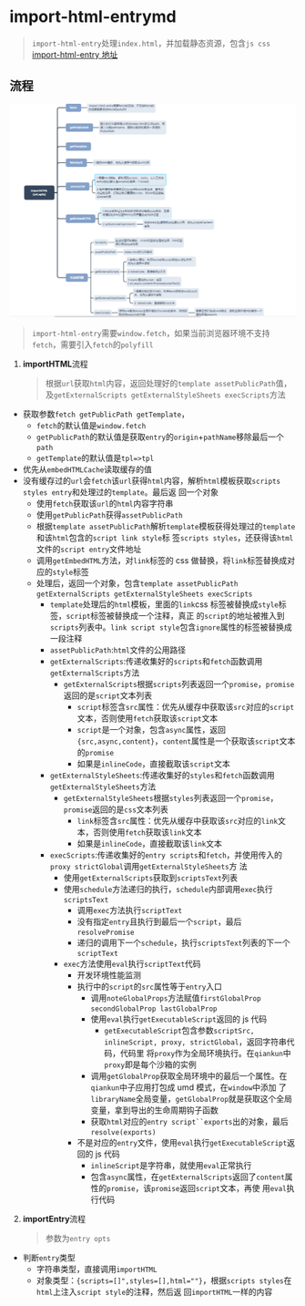 # import-html-entrymd

> `import-html-entry`处理`index.html`，并加载静态资源，包含`js css`<br>
> [import-html-entry 地址](https://github.com/kuitos/import-html-entry)

## 流程

![importHTML](./images/import-html-entry/importHTML.png)

> `import-html-entry`需要`window.fetch`，如果当前浏览器环境不支持`fetch`，需要引入`fetch`的`polyfill`

1. **importHTML**流程
   > 根据`url`获取`html`内容，返回处理好的`template assetPublicPath`值，
   > 及`getExternalScripts getExternalStyleSheets execScripts`方法

- 获取参数`fetch getPublicPath getTemplate`，
  - `fetch`的默认值是`window.fetch`
  - `getPublicPath`的默认值是获取`entry`的`origin`+`pathName`移除最后一个`path`
  - `getTemplate`的默认值是`tpl=>tpl`
- 优先从`embedHTMLCache`读取缓存的值
- 没有缓存过的`url`会`fetch`该`url`获得`html`内容，解析`html`模板获取`scripts styles entry`和处理过的`template`。最后返
  回一个对象
  - 使用`fetch`获取该`url`的`html`内容字符串
  - 使用`getPublicPath`获得`assetPublicPath`
  - 根据`template assetPublicPath`解析`template`模板获得处理过的`template`和该`html`包含的`script link style`标
    签`scripts styles`，还获得该`html`文件的`script entry`文件地址
  - 调用`getEmbedHTML`方法，对`link`标签的 css 做替换，将`link`标签替换成对应的`style`标签
  - 处理后，返回一个对象，包含`template assetPublicPath getExternalScripts getExternalStyleSheets execScripts`
    - `template`处理后的`html`模板，里面的`link`css 标签被替换成`style`标签，`script`标签被替换成一个注释，真正
      的`script`的地址被推入到`scripts`列表中。`link script style`包含`ignore`属性的标签被替换成一段注释
    - `assetPublicPath`:`html`文件的公用路径
    - `getExternalScripts`:传递收集好的`scripts`和`fetch`函数调用`getExternalScripts`方法
      - `getExternalScripts`根据`scripts`列表返回一个`promise`，`promise`返回的是`script`文本列表
        - `script`标签含`src`属性：优先从缓存中获取该`src`对应的`script`文本，否则使用`fetch`获取该`script`文本
        - `script`是一个对象，包含`async`属性，返回`{src,async,content}`，`content`属性是一个获取该`script`文本
          的`promise`
        - 如果是`inlineCode`，直接截取该`script`文本
    - `getExternalStyleSheets`:传递收集好的`styles`和`fetch`函数调用`getExternalStyleSheets`方法
      - `getExternalStyleSheets`根据`styles`列表返回一个`promise`，`promise`返回的是`css`文本列表
        - `link`标签含`src`属性：优先从缓存中获取该`src`对应的`link`文本，否则使用`fetch`获取该`link`文本
        - 如果是`inlineCode`，直接截取该`link`文本
    - `execScripts`:传递收集好的`entry scripts`和`fetch`，并使用传入的`proxy strictGlobal`调用`getExternalStyleSheets`方
      法
      - 使用`getExternalScripts`获取到`scriptsText`列表
      - 使用`schedule`方法递归的执行，`schedule`内部调用`exec`执行`scriptsText`
        - 调用`exec`方法执行`scriptText`
        - 没有指定`entry`且执行到最后一个`script`，最后`resolvePromise`
        - 递归的调用下一个`schedule`，执行`scriptsText`列表的下一个`scriptText`
      - `exec`方法使用`eval`执行`scriptText`代码
        - 开发环境性能监测
        - 执行中的`script`的`src`属性等于`entry`入口
          - 调用`noteGlobalProps`方法赋值`firstGlobalProp secondGlobalProp lastGlobalProp`
          - 使用`eval`执行`getExecutableScript`返回的 js 代码
            - `getExecutableScript`包含参数`scriptSrc, inlineScript, proxy, strictGlobal`，返回字符串代码，代码里
              将`proxy`作为全局环境执行。在`qiankun`中`proxy`即是每个沙箱的实例
          - 调用`getGlobalProp`获取全局环境中的最后一个属性。在`qiankun`中子应用打包成 umd 模式，在`window`中添加
            了`libraryName`全局变量，`getGlobalProp`就是获取这个全局变量，拿到导出的生命周期钩子函数
          - 获取`html`对应的` entry script``exports `出的对象，最后`resolve(exports)`
        - 不是对应的`entry`文件，使用`eval`执行`getExecutableScript`返回的 js 代码
          - `inlineScript`是字符串，就使用`eval`正常执行
          - 包含`async`属性，在`getExternalScripts`返回了`content`属性的`promise`，该`promise`返回`script`文本，再使
            用`eval`执行代码

2. **importEntry**流程
   > 参数为`entry opts`

- 判断`entry`类型
  - 字符串类型，直接调用`importHTML`
  - 对象类型：`{scripts=[]",styles=[],html=""}`，根据`scripts styles`在`html`上注入`script style`的注释，然后返
    回`importHTML`一样的内容
